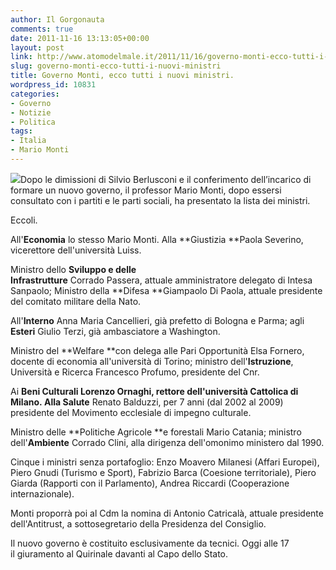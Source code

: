 ```yaml
---
author: Il Gorgonauta
comments: true
date: 2011-11-16 13:13:05+00:00
layout: post
link: http://www.atomodelmale.it/2011/11/16/governo-monti-ecco-tutti-i-nuovi-ministri/
slug: governo-monti-ecco-tutti-i-nuovi-ministri
title: Governo Monti, ecco tutti i nuovi ministri.
wordpress_id: 10831
categories:
- Governo
- Notizie
- Politica
tags:
- Italia
- Mario Monti
---
```


[![](http://www.atomodelmale.it/wp-content/uploads/2011/11/monti_mario_adn-300x200.jpg)](http://www.atomodelmale.it/wp-content/uploads/2011/11/monti_mario_adn.jpeg)Dopo le dimissioni di Silvio Berlusconi e il conferimento dell’incarico di formare un nuovo governo, il professor Mario Monti, dopo essersi consultato con i partiti e le parti sociali, ha presentato la lista dei ministri.

Eccoli.

All'**Economia** lo stesso Mario Monti. Alla **Giustizia **Paola Severino, vicerettore dell'università Luiss.

Ministro dello **Sviluppo **e delle** Infrastrutture** Corrado Passera, attuale amministratore delegato di Intesa Sanpaolo; Ministro della **Difesa **Giampaolo Di Paola, attuale presidente del comitato militare della Nato.

All'**Interno** Anna Maria Cancellieri, già prefetto di Bologna e Parma; agli **Esteri** Giulio Terzi, già ambasciatore a Washington.

Ministro del **Welfare **con delega alle Pari Opportunità Elsa Fornero, docente di economia all'università di Torino; ministro dell'**Istruzione**, Università e Ricerca Francesco Profumo, presidente del Cnr.

Ai **Beni Culturali **Lorenzo Ornaghi, rettore dell'università Cattolica di Milano. Alla** Salute** Renato Balduzzi, per 7 anni (dal 2002 al 2009) presidente del Movimento ecclesiale di impegno culturale.


Ministro delle **Politiche Agricole **e forestali Mario Catania; ministro dell'**Ambiente** Corrado Clini, alla dirigenza dell'omonimo ministero dal 1990.

Cinque i ministri senza portafoglio: Enzo Moavero Milanesi (Affari Europei), Piero Gnudi (Turismo e Sport), Fabrizio Barca (Coesione territoriale), Piero Giarda (Rapporti con il Parlamento), Andrea Riccardi (Cooperazione internazionale).

Monti proporrà poi al Cdm la nomina di Antonio Catricalà, attuale presidente dell'Antitrust, a sottosegretario della Presidenza del Consiglio.

Il nuovo governo è costituito esclusivamente da tecnici. Oggi alle 17 il giuramento al Quirinale davanti al Capo dello Stato.
